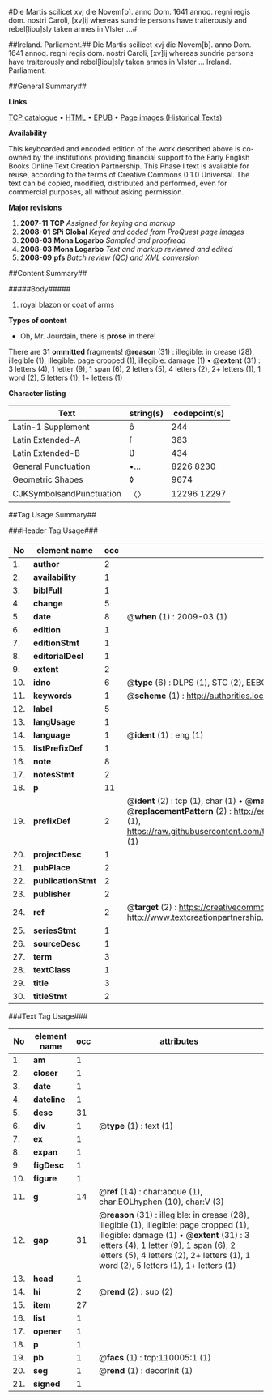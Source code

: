 #Die Martis scilicet xvj die Novem[b]. anno Dom. 1641 annoq. regni regis dom. nostri Caroli, [xv]ij whereas sundrie persons have traiterously and rebel[liou]sly taken armes in Vlster ...#

##Ireland. Parliament.##
Die Martis scilicet xvj die Novem[b]. anno Dom. 1641 annoq. regni regis dom. nostri Caroli, [xv]ij whereas sundrie persons have traiterously and rebel[liou]sly taken armes in Vlster ...
Ireland. Parliament.

##General Summary##

**Links**

[TCP catalogue](http://www.ota.ox.ac.uk/tcp/)  • 
[HTML](http://tei.it.ox.ac.uk/tcp/Texts-HTML/free/A46/A46174.html)  • 
[EPUB](http://tei.it.ox.ac.uk/tcp/Texts-EPUB/free/A46/A46174.epub) • 
[Page images (Historical Texts)](https://data.historicaltexts.jisc.ac.uk/view?pubId=eebo-27140335e&pageId=eebo-27140335e-110005-1)

**Availability**

This keyboarded and encoded edition of the
	       work described above is co-owned by the institutions
	       providing financial support to the Early English Books
	       Online Text Creation Partnership. This Phase I text is
	       available for reuse, according to the terms of Creative
	       Commons 0 1.0 Universal. The text can be copied,
	       modified, distributed and performed, even for
	       commercial purposes, all without asking permission.

**Major revisions**

1. __2007-11__ __TCP__ *Assigned for keying and markup*
1. __2008-01__ __SPi Global__ *Keyed and coded from ProQuest page images*
1. __2008-03__ __Mona Logarbo__ *Sampled and proofread*
1. __2008-03__ __Mona Logarbo__ *Text and markup reviewed and edited*
1. __2008-09__ __pfs__ *Batch review (QC) and XML conversion*

##Content Summary##

#####Body#####

1. royal blazon or coat of arms

**Types of content**

  * Oh, Mr. Jourdain, there is **prose** in there!

There are 31 **ommitted** fragments! 
 @__reason__ (31) : illegible: in crease (28), illegible (1), illegible: page cropped (1), illegible: damage (1)  •  @__extent__ (31) : 3 letters (4), 1 letter (9), 1 span (6), 2 letters (5), 4 letters (2), 2+ letters (1), 1 word (2), 5 letters (1), 1+ letters (1)

**Character listing**


|Text|string(s)|codepoint(s)|
|---|---|---|
|Latin-1 Supplement|ô|244|
|Latin Extended-A|ſ|383|
|Latin Extended-B|Ʋ|434|
|General Punctuation|•…|8226 8230|
|Geometric Shapes|◊|9674|
|CJKSymbolsandPunctuation|〈〉|12296 12297|

##Tag Usage Summary##

###Header Tag Usage###

|No|element name|occ|attributes|
|---|---|---|---|
|1.|__author__|2||
|2.|__availability__|1||
|3.|__biblFull__|1||
|4.|__change__|5||
|5.|__date__|8| @__when__ (1) : 2009-03 (1)|
|6.|__edition__|1||
|7.|__editionStmt__|1||
|8.|__editorialDecl__|1||
|9.|__extent__|2||
|10.|__idno__|6| @__type__ (6) : DLPS (1), STC (2), EEBO-CITATION (1), OCLC (1), VID (1)|
|11.|__keywords__|1| @__scheme__ (1) : http://authorities.loc.gov/ (1)|
|12.|__label__|5||
|13.|__langUsage__|1||
|14.|__language__|1| @__ident__ (1) : eng (1)|
|15.|__listPrefixDef__|1||
|16.|__note__|8||
|17.|__notesStmt__|2||
|18.|__p__|11||
|19.|__prefixDef__|2| @__ident__ (2) : tcp (1), char (1)  •  @__matchPattern__ (2) : ([0-9\-]+):([0-9IVX]+) (1), (.+) (1)  •  @__replacementPattern__ (2) : http://eebo.chadwyck.com/downloadtiff?vid=$1&page=$2 (1), https://raw.githubusercontent.com/textcreationpartnership/Texts/master/tcpchars.xml#$1 (1)|
|20.|__projectDesc__|1||
|21.|__pubPlace__|2||
|22.|__publicationStmt__|2||
|23.|__publisher__|2||
|24.|__ref__|2| @__target__ (2) : https://creativecommons.org/publicdomain/zero/1.0/ (1), http://www.textcreationpartnership.org/docs/. (1)|
|25.|__seriesStmt__|1||
|26.|__sourceDesc__|1||
|27.|__term__|3||
|28.|__textClass__|1||
|29.|__title__|3||
|30.|__titleStmt__|2||


###Text Tag Usage###

|No|element name|occ|attributes|
|---|---|---|---|
|1.|__am__|1||
|2.|__closer__|1||
|3.|__date__|1||
|4.|__dateline__|1||
|5.|__desc__|31||
|6.|__div__|1| @__type__ (1) : text (1)|
|7.|__ex__|1||
|8.|__expan__|1||
|9.|__figDesc__|1||
|10.|__figure__|1||
|11.|__g__|14| @__ref__ (14) : char:abque (1), char:EOLhyphen (10), char:V (3)|
|12.|__gap__|31| @__reason__ (31) : illegible: in crease (28), illegible (1), illegible: page cropped (1), illegible: damage (1)  •  @__extent__ (31) : 3 letters (4), 1 letter (9), 1 span (6), 2 letters (5), 4 letters (2), 2+ letters (1), 1 word (2), 5 letters (1), 1+ letters (1)|
|13.|__head__|1||
|14.|__hi__|2| @__rend__ (2) : sup (2)|
|15.|__item__|27||
|16.|__list__|1||
|17.|__opener__|1||
|18.|__p__|1||
|19.|__pb__|1| @__facs__ (1) : tcp:110005:1 (1)|
|20.|__seg__|1| @__rend__ (1) : decorInit (1)|
|21.|__signed__|1||
